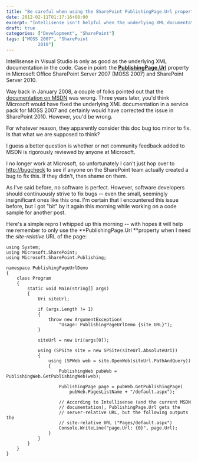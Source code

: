 ```yaml
---
title: "Be careful when using the SharePoint PublishingPage.Url property"
date: 2012-02-11T01:17:16+08:00
excerpt: "Intellisense isn't helpful when the underlying XML documentation in the code is wrong."
draft: true
categories: ["Development", "SharePoint"]
tags: ["MOSS 2007", "SharePoint 
			2010"]
---
```


Intellisense in Visual Studio is only as good as the underlying XML documentation in the code. Case in point: the[**PublishingPage.Url**](http://msdn.microsoft.com/en-us/library/microsoft.sharepoint.publishing.publishingpage.url.aspx) property in Microsoft Office SharePoint Server 2007 (MOSS 2007) and SharePoint Server 2010.

Way back in January 2008, a couple of folks pointed out that the[documentation on MSDN](http://msdn.microsoft.com/en-us/library/microsoft.sharepoint.publishing.publishingpage.url%28v=office.12%29.aspx) was wrong. Three years later, you'd think Microsoft would have fixed the underlying XML documentation in a service pack for MOSS 2007 and certainly would have corrected the issue in SharePoint 2010. However, you'd be wrong.

For whatever reason, they apparently consider this doc bug too minor to fix. Is that what we are supposed to think?

I guess a better question is whether or not community feedback added to MSDN is rigorously reviewed by anyone at Microsoft.

I no longer work at Microsoft, so unfortunately I can't just hop over to[http://bugcheck](http://bugcheck) to see if anyone on the SharePoint team actually created a bug to fix this. If they didn't, then shame on them.

As I've said before, no software is perfect. However, software developers should continuously strive to fix bugs -- even the small, seemingly insignificant ones like this one. I'm certain that I encountered this issue before, but I got "bit" by it again this morning while working on a code sample for another post.

Here's a simple repro I whipped up this morning -- with hopes it will help me remember to only use the **PublishingPage.Url **property when I need the *site-relative* URL of the page:



```
using System;
using Microsoft.SharePoint;
using Microsoft.SharePoint.Publishing;

namespace PublishingPageUrlDemo
{
    class Program
    {
        static void Main(string[] args)
        {
            Uri siteUrl;

            if (args.Length != 1)
            {
                throw new ArgumentException(
                    "Usage: PublishingPageUrlDemo {site URL}");
            }

            siteUrl = new Uri(args[0]);

            using (SPSite site = new SPSite(siteUrl.AbsoluteUri))
            {
                using (SPWeb web = site.OpenWeb(siteUrl.PathAndQuery))
                {
                    PublishingWeb pubWeb = PublishingWeb.GetPublishingWeb(web);

                    PublishingPage page = pubWeb.GetPublishingPage(
                        pubWeb.PagesListName + "/default.aspx");

                    // According to Intellisense (and the current MSDN
                    // documentation), PublishingPage.Url gets the
                    // server-relative URL, but the following outputs the
                    // site-relative URL ("Pages/default.aspx")
                    Console.WriteLine("page.Url: {0}", page.Url);
                }
            }
        }
    }
}
```

